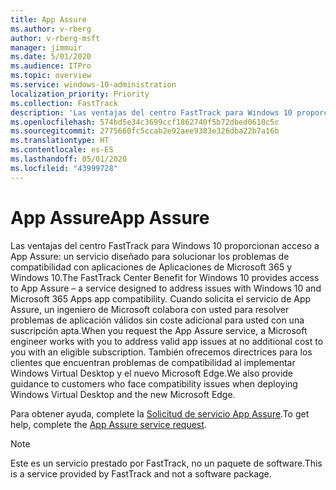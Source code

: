 ```yaml
---
title: App Assure
ms.author: v-rberg
author: v-rberg-msft
manager: jimmuir
ms.date: 5/01/2020
ms.audience: ITPro
ms.topic: overview
ms.service: windows-10-administration
localization_priority: Priority
ms.collection: FastTrack
description: 'Las ventajas del centro FastTrack para Windows 10 proporcionan acceso a App Assure: un servicio diseñado para solucionar los problemas de compatibilidad con aplicaciones de Aplicaciones de Microsoft 365 y Windows 10.'
ms.openlocfilehash: 574bd5e34c3699ccf1862740f5b72dbed0610c5c
ms.sourcegitcommit: 2775660fc5ccab2e92aee9383e326dba22b7a16b
ms.translationtype: HT
ms.contentlocale: es-ES
ms.lasthandoff: 05/01/2020
ms.locfileid: "43999728"
---
```

# <a name="app-assure"></a><span data-ttu-id="c0168-103">App Assure</span><span class="sxs-lookup"><span data-stu-id="c0168-103">App Assure</span></span>

<span data-ttu-id="c0168-104">Las ventajas del centro FastTrack para Windows 10 proporcionan acceso a App Assure: un servicio diseñado para solucionar los problemas de compatibilidad con aplicaciones de Aplicaciones de Microsoft 365 y Windows 10.</span><span class="sxs-lookup"><span data-stu-id="c0168-104">The FastTrack Center Benefit for Windows 10 provides access to App Assure – a service designed to address issues with Windows 10 and Microsoft 365 Apps app compatibility.</span></span> <span data-ttu-id="c0168-105">Cuando solicita el servicio de App Assure, un ingeniero de Microsoft colabora con usted para resolver problemas de aplicación válidos sin coste adicional para usted con una suscripción apta.</span><span class="sxs-lookup"><span data-stu-id="c0168-105">When you request the App Assure service, a Microsoft engineer works with you to address valid app issues at no additional cost to you with an eligible subscription.</span></span> <span data-ttu-id="c0168-106">También ofrecemos directrices para los clientes que encuentran problemas de compatibilidad al implementar Windows Virtual Desktop y el nuevo Microsoft Edge.</span><span class="sxs-lookup"><span data-stu-id="c0168-106">We also provide guidance to customers who face compatibility issues when deploying Windows Virtual Desktop and the new Microsoft Edge.</span></span> 

<span data-ttu-id="c0168-107">Para obtener ayuda, complete la [Solicitud de servicio App Assure](https://go.microsoft.com/fwlink/?linkid=2022721).</span><span class="sxs-lookup"><span data-stu-id="c0168-107">To get help, complete the [App Assure service request](https://go.microsoft.com/fwlink/?linkid=2022721).</span></span>

  > [!NOTE]
> <span data-ttu-id="c0168-108">Este es un servicio prestado por FastTrack, no un paquete de software.</span><span class="sxs-lookup"><span data-stu-id="c0168-108">This is a service provided by FastTrack and not a software package.</span></span>
